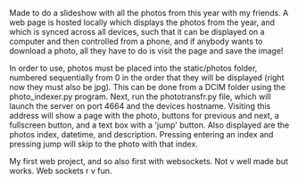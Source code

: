 Made to do a slideshow with all the photos from this year with my friends. A web page is hosted locally which displays the photos from the year, and which is synced across all devices, such that it can be displayed on a computer and then controlled from a phone, and if anybody wants to download a photo, all they have to do is visit the page and save the image!

In order to use, photos must be placed into the static/photos folder, numbered sequentially from 0 in the order that they will be displayed (right now they must also be jpg). This can be done from a DCIM folder using the photo_indexer.py program. Next, run the phototransfr.py file, which will launch the server on port 4664 and the devices hostname. Visiting this address will show a page with the photo, buttons for previous and next, a fullscreen button, and a text box with a 'jump' button. Also displayed are the photos index, datetime, and description. Pressing entering an index and pressing jump will skip to the photo with that index. 

My first web project, and so also first with websockets. Not v well made but works. Web sockets r v fun.

